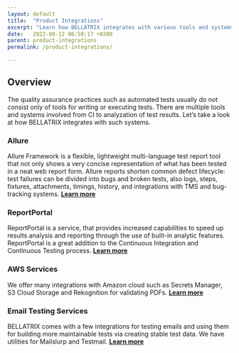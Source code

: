 ```yaml
---
layout: default
title:  "Product Integrations"
excerpt: "Learn how BELLATRIX integrates with various tools and systems."
date:   2022-08-12 06:50:17 +0200
parent: product-integrations
permalink: /product-integrations/

---
```

Overview
--------
The quality assurance practices such as automated tests usually do not consist only of tools for writing or executing tests. There are multiple tools and systems involved from CI to analyzation of test results. Let’s take a look at how BELLATRIX integrates with such systems.

### Allure ###
Allure Framework is a flexible, lightweight multi-language test report tool that not only shows a very concise representation of what has been tested in a neat web report form. Allure reports shorten common defect lifecycle: test failures can be divided into bugs and broken tests, also logs, steps, fixtures, attachments, timings, history, and integrations with TMS and bug-tracking systems. 
[**Learn more**](/allure-test-results.md)

### ReportPortal ###
ReportPortal is a service, that provides increased capabilities to speed up results analysis and reporting through the use of built-in analytic features. ReportPortal is a great addition to the Continuous Integration and Continuous Testing process.
[**Learn more**](/reportportal-test-results.md)

### AWS Services ###
We offer many integrations with Amazon cloud such as Secrets Manager, S3 Cloud Storage and Rekognition for validating PDFs.
[**Learn more**](/aws-s3.md)

### Email Testing Services ###
BELLATRIX comes with a few integrations for testing emails and using them for building more maintainable tests via creating stable test data. We have utilities for Mailslurp and Testmail.
[**Learn more**](/mailslurp.md)